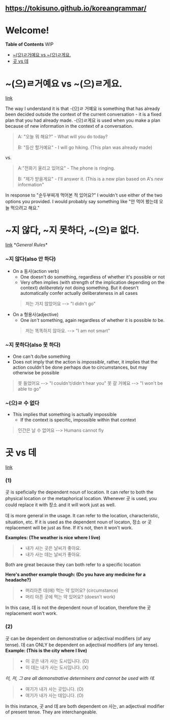 ## https://tokisuno.github.io/koreangrammar/
# Welcome!

**Table of Contents**
WIP
* [~(으)ㄹ거예요 vs ~(으)ㄹ게요.](#으ㄹ거예요-vs-으ㄹ게요)
* [곳 vs 데](#곳-vs-데)

# ~(으)ㄹ거예요 vs ~(으)ㄹ게요.
[link](https://www.reddit.com/r/Korean/comments/tzvtyf/comment/i41tygp/?utm_source=share&utm_medium=web2x&context=3)

 The way I understand it is that -(으)ㄹ 거예요 is something that has already been decided outside the context of the current conversation - it is a fixed plan that you had already made. -(으)ㄹ게요 is used when you make a plan because of new information in the context of a conversation.

>A: "오늘 뭐 해요?" - What will you do today?
>
>B: "등산 할거예요" - I will go hiking. (This plan was already made)

vs.

>A:"전화기 울리고 있어요" - The phone is ringing.
>
>B: "제가 받을게요" - I'll answer it. (This is a new plan based on A's new information"

 In response to "순두부찌개 먹어본 적 있어요?" I wouldn't use either of the two options you provided. I would probably say something like "안 먹어 봤는데 오늘 먹으려고 해요."

# ~지 않다, ~지 못하다, ~(으)ㄹ 없다. 
[link](https://korean.stackexchange.com/questions/181/what-is-the-difference-between-%EC%A7%80-%EC%95%8A%EB%8B%A4-%EC%A7%80-%EB%AA%BB%ED%95%98%EB%8B%A4-and-%E3%84%B9-%EC%9D%84-%EC%88%98-%EC%97%86%EB%8B%A4)
\**General Rules**
### ~지 않다(also 안 하다)
- On a 동사(action verb)
    - One doesn't do something, regardless of whether it's possible or not
    - Very often implies (with strength of the implication depending on the context) *deliberately* not doing something. But it doesn't automatically confer actually deliberateness in all cases
    > 저는 가지 않았어요 --> "I didn't go"
- On a 형용사(adjective)
    - One *isn't* something, again regardless of whether it is possible *to* be.
    > 저는 똑똑하지 않아요. --> "I am not smart"

### ~지 못하다(also 못 하다)
- One can't do/be something
- Does not imply that the action is *impossible*, rather, it implies that the action couldn't be done perhaps due to circumstances, but may otherwise be possible
> 못 들었어요 --> "I couldn't/didn't hear you"
> 못 갈 거예요 --> "I won't be able to go"

### ~(으)ㄹ 수 없다
- This implies that something is actually impossible 
    - If the context is specific, impossible within that context

> 인간은 날 수 없어요 --> Humans cannot fly

# 곳 vs 데
[link](https://www.reddit.com/r/Korean/comments/25jk1v/difference_in_usage_of_%EA%B3%B3_vs_%EB%8D%B0_for_place/chii09c/?utm_source=share&utm_medium=web2x&context=3)
### (1)
 곳 is speficially the dependent noun of location. It can refer to both the physical location or the metaphorical location. Whenever 곳 is used, you could replace it with 장소 and it will work just as well.

 데 is more general in the usage. It can refer to the location, characteristic, situation, etc. If it is used as the dependent noun of locaton, 장소 or 곳 replacement will be just as fine. If it's not, then it won't work.

**Examples: (The weather is nice where I live)**
 >- 내가 사는 곳은 날씨가 좋아요.
 >- 내가 사는 데는 날씨가 좋아요.

 Both are great because they can both refer to a specific location

**Here's another example though: (Do you have any medicine for a headache?)**
 >- 머리아픈 데(에) 먹는 약 있어요? (circumstance)
 >- 머리 아픈 곳에 먹는 약 있어요? (doesn't work)

 In this case, 데 is not the dependent noun of location, therefore the 곳 replacement won't work.

### (2)
 곳 can be dependent on demonstrative or adjectival modifiers (of any tense). 데 can ONLY be dependent on adjectival modifiers (of any tense).
 **Example: (This is the city where I live)**
 >- 이 곳은 내가 사는 도시입니다. (O)
 >- 이 데는 내가 사는 도시입니다. (X)
 >
 *이, 저, 그 are all demonstrative determiners and cannot be used with 데.*
 >- 여기가 내가 사는 곳입니다. (O)
 >- 여기가 내가 사는 데입니다. (O)

 In this instance, 곳 and 데 are both dependent on 사는, an adjectival modifier of present tense. They are interchangeable.
 

